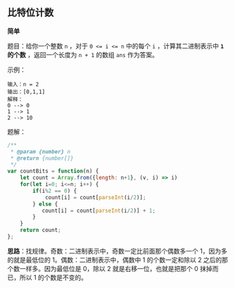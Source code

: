 ## 比特位计数

**简单**

题目：给你一个整数 `n` ，对于 `0 <= i <= n` 中的每个 `i` ，计算其二进制表示中 **`1` 的个数** ，返回一个长度为 `n + 1` 的数组 `ans` 作为答案。

示例：

```
输入：n = 2
输出：[0,1,1]
解释：
0 --> 0
1 --> 1
2 --> 10
```

题解：

```javascript
/**
 * @param {number} n
 * @return {number[]}
 */
var countBits = function(n) {
    let count = Array.from({length: n+1}, (v, i) => i)
    for(let i=0; i<=n; i++) {
        if(i%2 == 0) {
            count[i] = count[parseInt(i/2)];
        } else {
           count[i] = count[parseInt(i/2)] + 1; 
        }
    }
    return count;
};
```

**思路**：找规律。奇数：二进制表示中，奇数一定比前面那个偶数多一个 1，因为多的就是最低位的 1。偶数：二进制表示中，偶数中 1 的个数一定和除以 2 之后的那个数一样多。因为最低位是 0，除以 2 就是右移一位，也就是把那个 0 抹掉而已，所以 1 的个数是不变的。

